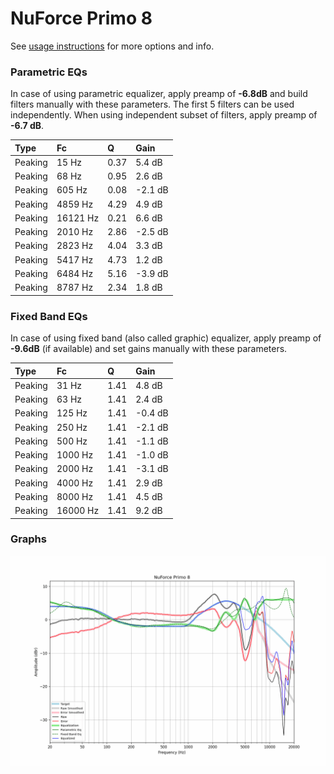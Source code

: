 # NuForce Primo 8
See [usage instructions](https://github.com/jaakkopasanen/AutoEq#usage) for more options and info.

### Parametric EQs
In case of using parametric equalizer, apply preamp of **-6.8dB** and build filters manually
with these parameters. The first 5 filters can be used independently.
When using independent subset of filters, apply preamp of **-6.7 dB**.

| Type    | Fc       |    Q | Gain    |
|:--------|:---------|:-----|:--------|
| Peaking | 15 Hz    | 0.37 | 5.4 dB  |
| Peaking | 68 Hz    | 0.95 | 2.6 dB  |
| Peaking | 605 Hz   | 0.08 | -2.1 dB |
| Peaking | 4859 Hz  | 4.29 | 4.9 dB  |
| Peaking | 16121 Hz | 0.21 | 6.6 dB  |
| Peaking | 2010 Hz  | 2.86 | -2.5 dB |
| Peaking | 2823 Hz  | 4.04 | 3.3 dB  |
| Peaking | 5417 Hz  | 4.73 | 1.2 dB  |
| Peaking | 6484 Hz  | 5.16 | -3.9 dB |
| Peaking | 8787 Hz  | 2.34 | 1.8 dB  |

### Fixed Band EQs
In case of using fixed band (also called graphic) equalizer, apply preamp of **-9.6dB**
(if available) and set gains manually with these parameters.

| Type    | Fc       |    Q | Gain    |
|:--------|:---------|:-----|:--------|
| Peaking | 31 Hz    | 1.41 | 4.8 dB  |
| Peaking | 63 Hz    | 1.41 | 2.4 dB  |
| Peaking | 125 Hz   | 1.41 | -0.4 dB |
| Peaking | 250 Hz   | 1.41 | -2.1 dB |
| Peaking | 500 Hz   | 1.41 | -1.1 dB |
| Peaking | 1000 Hz  | 1.41 | -1.0 dB |
| Peaking | 2000 Hz  | 1.41 | -3.1 dB |
| Peaking | 4000 Hz  | 1.41 | 2.9 dB  |
| Peaking | 8000 Hz  | 1.41 | 4.5 dB  |
| Peaking | 16000 Hz | 1.41 | 9.2 dB  |

### Graphs
![](./NuForce%20Primo%208.png)